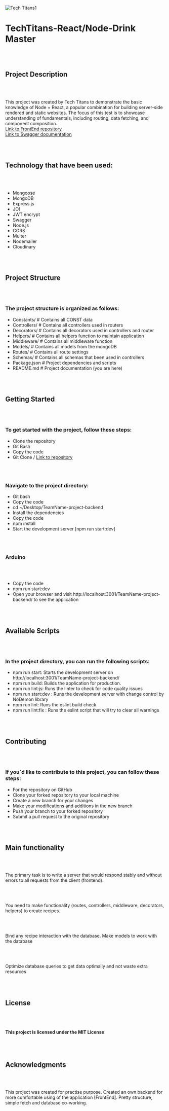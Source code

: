 ![Tech Titans1](https://github.com/MagisterUnivers/TeamName-project-backend/assets/36455862/70e6effa-be89-43e0-84af-91a2f3de598d)

<h1>TechTitans-React/Node-Drink Master</h1>
<br />
<br />
<h2>Project Description</h2>
<br />
<br />
<p>
  This project was created by Tech Titans to demonstrate the basic knowledge of
  Node + React, a popular combination for building server-side rendered and
  static websites. The focus of this test is to showcase understanding of
  fundamentals, including routing, data fetching, and component composition. <br/>
    <a href="https://github.com/MagisterUnivers/TeamName-project/tree/dev"
  >Link to FrontEnd repository</a><br/>
   <a href="https://cocktails-backend-cwrh.onrender.com/docs"
  >Link to Swagger documentation</a>
</p>
<br />
<br />
<h2>Technology that have been used:</h2>
<br />
<br />
<ul>
  <li>Mongoose</li>
  <li>MongoDB</li>
  <li>Express.js</li>
  <li>JOI</li>
  <li>JWT encrypt</li>
  <li>Swagger</li>
  <li>Node.js</li>
  <li>CORS</li>
  <li>Multer</li>
  <li>Nodemailer</li>
  <li>Cloudinary</li>
</ul>
<br />
<br />
<h2>Project Structure</h2>
<br />
<br />
<h3>The project structure is organized as follows:</h3>
<ul>
  <li>Constants/ # Contains all CONST data</li>
  <li>Controllers/ # Contains all controllers used in routers</li>
  <li>
    Decorators/ # Contains all decorators used in controllers  and router
  </li>
  <li>Helpers/ # Contains all helpers function to maintain application </li>
  <li>Middleware/ # Contains all middleware function</li>
  <li>Models/ # Contains all models from the mongoDB</li>
  <li>Routes/ # Contains all route settings</li>
  <li>Schemas/ # Contains all schemas that been used in controllers</li>
  <li>Package.json # Project dependencies and scripts</li>
  <li>README.md # Project documentation (you are here)</li>
</ul>
<br />
<br />
<h2>Getting Started</h2>
<br />
<br />
<h3>To get started with the project, follow these steps:</h3>
<ul>
  <li>Clone the repository</li>
  <li>Git Bash</li>
  <li>Copy the code</li>
  <li>
    Git Clone /
    <a href="https://github.com/MagisterUnivers/TeamName-project-backend/tree/dev"
      >Link to repository</a>
  </li>
</ul>
<br />
<br />
<h3>Navigate to the project directory:</h3>
<ul>
  <li>Git bash</li>
  <li>Copy the code</li>
  <li>cd ~/Desktop/TeamName-project-backend</li>
  <li>Install the dependencies</li>
  <li>Copy the code</li>
  <li>npm install</li>
  <li>Start the development server [npm run start:dev]</li>
</ul>
<br />
<br />
<h3>Arduino</h3>
<br />
<br />
<ul>
  <li>Copy the code</li>
  <li>npm run start:dev</li>
  <li>
    Open your browser and visit http://localhost:3001/TeamName-project-backend/ to see
    the application
  </li>
</ul>
<br />
<br />
<h2>Available Scripts</h2>
<br />
<br />
<h3>In the project directory, you can run the following scripts:</h3>
<ul>
  <li>
    npm run start: Starts the development server on
    http://localhost:3001/TeamName-project-backend/
  </li>
  <li>npm run build: Builds the application for production.</li>
  <li>npm run lint:js: Runs the linter to check for code quality issues</li>
  <li>npm run start:dev : Runs the development server with change control by NoDemon library</li>
  <li>npm run lint: Runs the eslint build check</li>
  <li>npm run lint:fix : Runs the eslint script that will try to clear all warnings</li>
</ul>
<br />
<br />
<h2>Contributing</h2>
<br />
<br />
<h3>
  If you`d like to contribute to this project, you can follow these steps:
</h3>
<ul>
  <li>For the repository on GitHub</li>
  <li>Clone your forked repository to your local machine</li>
  <li>Create a new branch for your changes</li>
  <li>Make your modifications and additions in the new branch</li>
  <li>Push your branch to your forked repository</li>
  <li>Submit a pull request to the original repository</li>
</ul>
<br />
<br />
<h2>Main functionality</h2>
<br />
<br />
<p>
  The primary task is to write a server that would respond stably and without errors to all requests from the client (frontend).
</p>
<br />
<br />
<p>
  You need to make functionality (routes, controllers, middleware, decorators, helpers) to create recipes.
</p>
<br />
<br />
<p>
  Bind any recipe interaction with the database. Make models to work with the database
</p>
<br />
<br />
<p>
  Optimize database queries to get data optimally and not waste extra resources
</p>
<br />
<br />
<h2>License</h2>
<br />
<br />
<h4>This project is licensed under the MIT License</h4>
<br />
<br />
<h2>Acknowledgments</h2>
<br />
<br />
<p>
  This project was created for practise purpose. Created an own backend for more
  comfortable using of the application [FrontEnd]. Pretty structure, simple fetch and database co-working.
</p>

